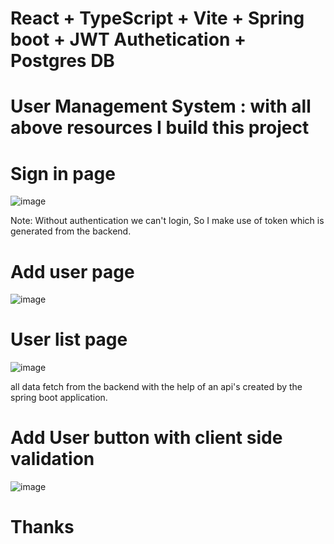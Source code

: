 # React + TypeScript + Vite + Spring boot + JWT Authetication + Postgres DB
# User Management System : with all above resources I build this project

# Sign in page
![image](https://github.com/user-attachments/assets/fd2557f9-ddc3-4fb3-9c18-798a931bceef)

Note: Without authentication we can't login, So I make use of token which is generated from the backend.

# Add user page
![image](https://github.com/user-attachments/assets/6bdcc35f-6e0f-486a-8616-83200a8d1715)

# User list page 
![image](https://github.com/user-attachments/assets/fd374199-4b22-4099-a8ee-24e4ec33dfc0)

all data fetch from the backend with the help of an api's created by the spring boot application.

# Add User button with client side validation
![image](https://github.com/user-attachments/assets/0e970ea8-a54e-4d8f-a642-0a3b0f439357)

# Thanks
